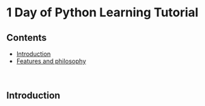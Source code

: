 # 1 Day of Python Learning Tutorial

<div class="toctitle" dir="ltr" lang="en"></div>
<h2>Contents</h2>
<label class="toctogglelabel" for="toctogglecheckbox"></label></div>
<ul>
<li class="toclevel-1 tocsection-1"><a href="#Introduction"><span class="toctext">Introduction</span></a></li>
<li class="toclevel-1 tocsection-2"><a href="#Features_and_philosophy"><span class="toctext">Features and philosophy</span></a></li>

</ul>

</br>

<h2> Introduction </h2>









